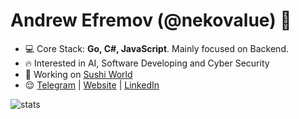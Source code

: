 <h1 align="left">Andrew Efremov (@nekovalue) 👋</h1>

- 💻 Core Stack: **Go, C#, JavaScript**. Mainly focused on Backend.
- 🔥 Interested in AI, Software Developing and Cyber Security
- 🚀 Working on <a href="https://github.com/nekovalue/sushi-world" target="blank">Sushi World</a>
- 😌 <a href="https://t.me/nekovalue" target="blank">Telegram</a> | <a href="https://nekovalue.com/" target="blank">Website</a> | <a href="https://www.linkedin.com/in/nekovalue/" target="blank">LinkedIn</a>

<p>&nbsp;<img align="left" src="https://github-readme-stats.vercel.app/api?username=nekovalue&show_icons=true&hide_title=true&count_private=true&theme=gotham" alt="stats" /></p>
